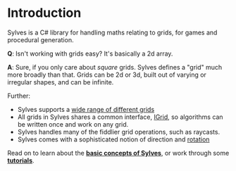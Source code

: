 # Introduction

Sylves is a C# library for handling maths relating to grids, for games and procedural generation.

**Q**: Isn't working with grids easy? It's basically a 2d array.

**A**: Sure, if you only care about *square* grids. Sylves defines a "grid" much more broadly than that. Grids can be 2d or 3d, built out of varying or irregular shapes, and can be infinite.

Further:

* Sylves supports a [wide range of different grids](all_grids.md)
* All grids in Sylves shares a common interface, [IGrid](concepts/intro.md), so algorithms can be written once and work on any grid. 
* Sylves handles many of the fiddlier grid operations, such as raycasts.
* Sylves comes with a sophisticated notion of direction and [rotation](concepts/rotation.md)

Read on to learn about the **[basic concepts of Sylves](concepts/intro.md)**, or work through some [**tutorials**](tutorials/).